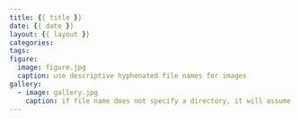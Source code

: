 ```yaml
---
title: {{ title }}
date: {{ date }}
layout: {{ layout }}
categories:
tags:
figure:
  image: figure.jpg
  caption: use descriptive hyphenated file names for images
gallery:
  - image: gallery.jpg
    caption: if file name does not specify a directory, it will assume the post directory.
---
```


<!-- more -->
